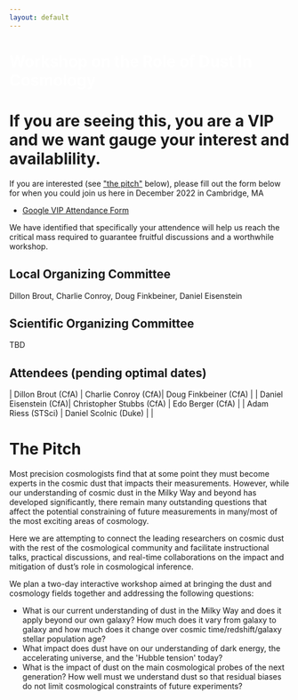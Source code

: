 ```yaml
---
layout: default
---
```


# <span style="color:white">Workshop on the Role of Dust In Cosmology</span>

# If you are seeing this, you are a VIP and we want gauge your interest and availablility.

If you are interested (see ["the pitch"](https://djbrout.github.io/Dust_In_Cosmology_Cfa_2022/#the-pitch) below), please fill out the form below for when you could join us here in December 2022 in Cambridge, MA
* [Google VIP Attendance Form](https://docs.google.com/forms/d/e/1FAIpQLSfpDN5LbUeNXzUcLl0ici5jvV37BOPDfxlz3f6H9GUrbqtsTg/viewform?usp=sf_link)

We have identified that specifically your attendence will help us reach the critical mass required to guarantee fruitful discussions and a worthwhile workshop.

## Local Organizing Committee

Dillon Brout, Charlie Conroy, Doug Finkbeiner, Daniel Eisenstein

## Scientific Organizing Committee

TBD

## Attendees (pending optimal dates)

| Dillon Brout (CfA)  | Charlie Conroy (CfA)| Doug Finkbeiner (CfA) |
| Daniel Eisenstein (CfA)| Christopher Stubbs (CfA)  | Edo Berger (CfA) |
| Adam Riess (STSci) | Daniel Scolnic  (Duke)  |       |

# <a name="pitch"></a>The Pitch
Most precision cosmologists find that at some point they must become experts in the cosmic dust that impacts their measurements. However, while our understanding of cosmic dust in the Milky Way and beyond has developed significantly, there remain many outstanding questions that affect the potential constraining of future measurements in many/most of the most exciting areas of cosmology. 

Here we are attempting to connect the leading researchers on cosmic dust with the rest of the cosmological community and facilitate instructional talks, practical discussions, and real-time collaborations on the impact and mitigation of dust’s role in cosmological inference.

We plan a two-day interactive workshop aimed at bringing the dust and cosmology fields together and addressing the following questions:
* What is our current understanding of dust in the Milky Way and does it apply beyond our own galaxy? How much does it vary from galaxy to galaxy and how much does it change over cosmic time/redshift/galaxy stellar population age?
* What impact does dust have on our understanding of dark energy, the accelerating universe, and the 'Hubble tension' today? 
* What is the impact of dust on the main cosmological probes of the next generation? How well must we understand dust so that residual biases do not limit cosmological constraints of future experiments?


